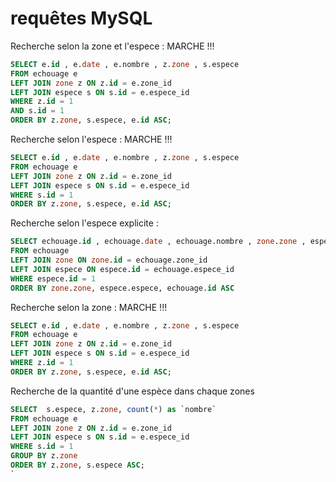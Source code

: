 # requêtes MySQL

Recherche selon la zone et l'espece : MARCHE !!!
```sql
SELECT e.id , e.date , e.nombre , z.zone , s.espece
FROM echouage e
LEFT JOIN zone z ON z.id = e.zone_id
LEFT JOIN espece s ON s.id = e.espece_id
WHERE z.id = 1
AND s.id = 1
ORDER BY z.zone, s.espece, e.id ASC;
```

Recherche selon l'espece : MARCHE !!!
```sql
SELECT e.id , e.date , e.nombre , z.zone , s.espece
FROM echouage e
LEFT JOIN zone z ON z.id = e.zone_id
LEFT JOIN espece s ON s.id = e.espece_id
WHERE s.id = 1
ORDER BY z.zone, s.espece, e.id ASC;
```

Recherche selon l'espece explicite :
```sql
SELECT echouage.id , echouage.date , echouage.nombre , zone.zone , espece.espece
FROM echouage
LEFT JOIN zone ON zone.id = echouage.zone_id
LEFT JOIN espece ON espece.id = echouage.espece_id
WHERE espece.id = 1
ORDER BY zone.zone, espece.espece, echouage.id ASC
```

Recherche selon la zone : MARCHE !!!
```sql
SELECT e.id , e.date , e.nombre , z.zone , s.espece
FROM echouage e
LEFT JOIN zone z ON z.id = e.zone_id
LEFT JOIN espece s ON s.id = e.espece_id
WHERE z.id = 1
ORDER BY z.zone, s.espece, e.id ASC;
```


Recherche de la quantité d'une espèce dans chaque zones
```sql
SELECT  s.espece, z.zone, count(*) as `nombre`
FROM echouage e
LEFT JOIN zone z ON z.id = e.zone_id
LEFT JOIN espece s ON s.id = e.espece_id
WHERE s.id = 1
GROUP BY z.zone
ORDER BY z.zone, s.espece ASC;
`